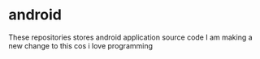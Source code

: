 # android
These repositories stores android application source code
I am making a new change to this cos i love programming
